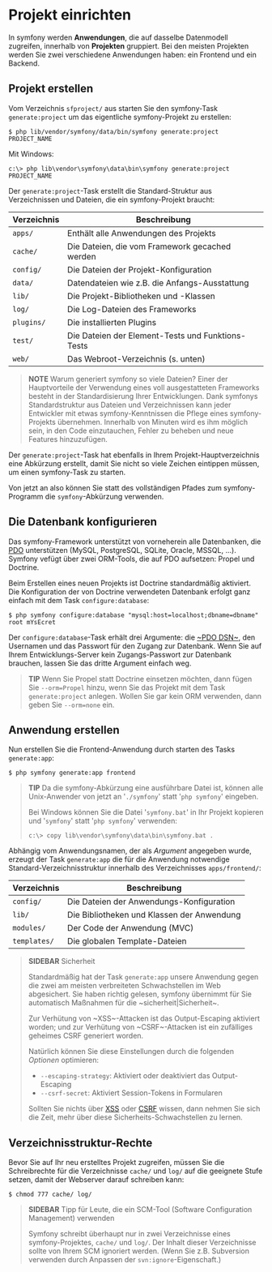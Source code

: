 Projekt einrichten
==================

In symfony werden **Anwendungen**, die auf dasselbe Datenmodell zugreifen, 
innerhalb von **Projekten** gruppiert. Bei den meisten Projekten werden Sie zwei 
verschiedene Anwendungen haben: ein Frontend und ein Backend.

Projekt erstellen
-----------------

Vom Verzeichnis `sfproject/` aus starten Sie den symfony-Task 
`generate:project` um das eigentliche symfony-Projekt zu erstellen:

    $ php lib/vendor/symfony/data/bin/symfony generate:project PROJECT_NAME

Mit Windows:

    c:\> php lib\vendor\symfony\data\bin\symfony generate:project PROJECT_NAME

Der `generate:project`-Task erstellt die Standard-Struktur aus Verzeichnissen und 
Dateien, die ein symfony-Projekt braucht:

 | Verzeichnis | Beschreibung
 | ----------- | --------------------------------------------------
 | `apps/`     | Enthält alle Anwendungen des Projekts
 | `cache/`    | Die Dateien, die vom Framework gecached werden
 | `config/`   | Die Dateien der Projekt-Konfiguration
 | `data/`     | Datendateien wie z.B. die Anfangs-Ausstattung
 | `lib/`      | Die Projekt-Bibliotheken und -Klassen
 | `log/`      | Die Log-Dateien des Frameworks
 | `plugins/`  | Die installierten Plugins
 | `test/`     | Die Dateien der Element-Tests und Funktions-Tests
 | `web/`      | Das Webroot-Verzeichnis (s. unten)

>**NOTE**
>Warum generiert symfony so viele Dateien? Einer der Hauptvorteile der 
>Verwendung eines voll ausgestatteten Frameworks besteht in der Standardisierung 
>Ihrer Entwicklungen. Dank symfonys Standardstruktur aus Dateien und 
>Verzeichnissen kann jeder Entwickler mit etwas symfony-Kenntnissen die Pflege 
>eines symfony-Projekts übernehmen. Innerhalb von Minuten wird es ihm möglich 
>sein, in den Code einzutauchen, Fehler zu beheben und neue Features hinzuzufügen.

Der `generate:project`-Task hat ebenfalls in Ihrem Projekt-Hauptverzeichnis eine 
Abkürzung erstellt, damit Sie nicht so viele Zeichen eintippen müssen, um einen 
symfony-Task zu starten.

Von jetzt an also können Sie statt des vollständigen Pfades zum symfony-Programm 
die `symfony`-Abkürzung verwenden.

Die Datenbank konfigurieren
---------------------------

Das symfony-Framework unterstützt von vorneherein alle Datenbanken, die 
[PDO](http://www.php.net/PDO) unterstützen (MySQL, PostgreSQL, SQLite, Oracle, 
MSSQL, ...). Symfony vefügt über zwei ORM-Tools, die auf PDO aufsetzen: Propel 
und Doctrine.

Beim Erstellen eines neuen Projekts ist Doctrine standardmäßig aktiviert. Die 
Konfiguration der von Doctrine verwendeten Datenbank erfolgt ganz einfach mit 
dem Task `configure:database`:

    $ php symfony configure:database "mysql:host=localhost;dbname=dbname" root mYsEcret

Der `configure:database`-Task erhält drei Argumente: die 
[~PDO DSN~](http://www.php.net/manual/en/pdo.drivers.php), den Usernamen und das 
Passwort für den Zugang zur Datenbank. Wenn Sie auf Ihrem Entwicklungs-Server 
kein Zugangs-Passwort zur Datenbank brauchen, lassen Sie das dritte Argument 
einfach weg.

>**TIP**
>Wenn Sie Propel statt Doctrine einsetzen möchten, dann fügen Sie `--orm=Propel` 
>hinzu, wenn Sie das Projekt mit dem Task `generate:project` anlegen. Wollen Sie 
>gar kein ORM verwenden, dann geben Sie `--orm=none` ein.

Anwendung erstellen
-------------------

Nun erstellen Sie die Frontend-Anwendung durch starten des Tasks `generate:app`:

    $ php symfony generate:app frontend

>**TIP**
>Da die symfony-Abkürzung eine ausführbare Datei ist, können alle Unix-Anwender 
>von jetzt an '`./symfony`' statt '`php symfony`'  eingeben.
>
>Bei Windows können Sie die Datei '`symfony.bat`' in Ihr Projekt kopieren und 
>'`symfony`' statt '`php symfony`' verwenden:
>
>     c:\> copy lib\vendor\symfony\data\bin\symfony.bat .

Abhängig vom Anwendungsnamen, der als *Argument* angegeben wurde, erzeugt der 
Task `generate:app` die für die Anwendung notwendige Standard-Verzeichnisstruktur 
innerhalb des Verzeichnisses `apps/frontend/`:

 | Verzeichnis  | Beschreibung
 | ------------ | -------------------------------------
 | `config/`    | Die Dateien der Anwendungs-Konfiguration
 | `lib/`       | Die Bibliotheken und Klassen der Anwendung
 | `modules/`   | Der Code der Anwendung (MVC)
 | `templates/` | Die globalen Template-Dateien

>**SIDEBAR**
>Sicherheit
>
>Standardmäßig hat der Task `generate:app` unsere Anwendung gegen die zwei am 
>meisten verbreiteten Schwachstellen im Web abgesichert. Sie haben richtig 
>gelesen, symfony übernimmt für Sie automatisch Maßnahmen für die
>~sicherheit|Sicherheit~.
>
>Zur Verhütung von ~XSS~-Attacken ist das Output-Escaping aktiviert worden; und 
>zur Verhütung von ~CSRF~-Attacken ist ein zufälliges geheimes CSRF generiert 
>worden.
>
>Natürlich können Sie diese Einstellungen durch die folgenden *Optionen* 
>optimieren:
>
>  * `--escaping-strategy`: Aktiviert oder deaktiviert das Output-Escaping
>  * `--csrf-secret`: Aktiviert Session-Tokens in Formularen
>
>Sollten Sie nichts über 
>[XSS](http://de.wikipedia.org/wiki/Cross-Site_Scripting) oder 
>[CSRF](http://de.wikipedia.org/wiki/CSRF) wissen, dann nehmen Sie sich die Zeit, 
>mehr über diese Sicherheits-Schwachstellen zu lernen.

Verzeichnisstruktur-Rechte
--------------------------

Bevor Sie auf Ihr neu erstelltes Projekt zugreifen, müssen Sie die Schreibrechte 
für die Verzeichnisse `cache/` und `log/` auf die geeignete Stufe setzen, damit 
der Webserver darauf schreiben kann:

    $ chmod 777 cache/ log/

>**SIDEBAR**
>Tipp für Leute, die ein SCM-Tool (Software Configuration Management) verwenden
>
>Symfony schreibt überhaupt nur in zwei Verzeichnisse eines symfony-Projektes, 
>`cache/` und `log/`. Der Inhalt dieser Verzeichnisse sollte von Ihrem SCM 
>ignoriert werden. (Wenn Sie z.B. Subversion verwenden durch Anpassen der 
>`svn:ignore`-Eigenschaft.)
